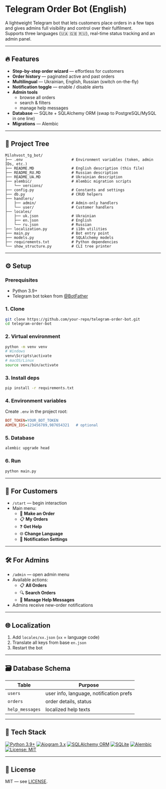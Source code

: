 # Telegram Order Bot (English)

A lightweight Telegram bot that lets customers place orders in a few taps and gives admins full visibility and control over their fulfilment.  
Supports three languages (🇺🇦 🇬🇧 🇷🇺), real-time status tracking and an admin panel.

---

## 🔥 Features

- **Step-by-step order wizard** — effortless for customers  
- **Order history** — paginated active and past orders  
- **Multilingual** — Ukrainian, English, Russian (switch on-the-fly)  
- **Notification toggle** — enable / disable alerts  
- **Admin tools**
  - browse all orders  
  - search & filters  
  - manage help messages  
- **Database** — SQLite + SQLAlchemy ORM (swap to PostgreSQL/MySQL in one line)  
- **Migrations** — Alembic

---

## 📂 Project Tree

```
Milohvost_tg_bot/
├── .env                      # Environment variables (token, admin IDs, etc.)
├── README.MD                 # English description (this file)
├── README_RU.MD              # Russian description
├── README_UA.MD              # Ukrainian description
├── alembic/                  # Alembic migration scripts
│   └── versions/
├── config.py                 # Constants and settings
├── db.py                     # CRUD helpers
├── handlers/
│   ├── admin/                # Admin-only handlers
│   └── user/                 # Customer handlers
├── locales/
│   ├── uk.json               # Ukrainian
│   ├── en.json               # English
│   └── ru.json               # Russian
├── localization.py           # i18n utilities
├── main.py                   # Bot entry point
├── models.py                 # SQLAlchemy models
├── requirements.txt          # Python dependencies
└── show_structure.py         # CLI tree printer
```

---

## ⚙️ Setup

### Prerequisites
- Python 3.9+  
- Telegram bot token from [@BotFather](https://t.me/BotFather)

### 1. Clone
```bash
git clone https://github.com/your-repo/telegram-order-bot.git
cd telegram-order-bot
```

### 2. Virtual environment
```bash
python -m venv venv
# Windows
venv\Scripts\activate
# macOS/Linux
source venv/bin/activate
```

### 3. Install deps
```bash
pip install -r requirements.txt
```

### 4. Environment variables
Create `.env` in the project root:
```ini
BOT_TOKEN=YOUR_BOT_TOKEN
ADMIN_IDS=123456789,987654321   # optional
```

### 5. Database
```bash
alembic upgrade head
```

### 6. Run
```bash
python main.py
```

---

## 👤 For Customers

- `/start` — begin interaction  
- Main menu:
  - 📝 **Make an Order**  
  - 📋 **My Orders**  
  - ❓ **Get Help**  
  - 🌐 **Change Language**  
  - 🔔 **Notification Settings**

---

## 🛠️ For Admins

- `/admin` — open admin menu  
- Available actions:
  - 📋 **All Orders**  
  - 🔍 **Search Orders**  
  - 💬 **Manage Help Messages**  
- Admins receive new-order notifications

---

## 🌐 Localization

1. Add `locales/xx.json` (`xx` = language code)  
2. Translate all keys from base `en.json`  
3. Restart the bot

---

## 🗃️ Database Schema

| Table           | Purpose                                   |
|-----------------|-------------------------------------------|
| `users`         | user info, language, notification prefs   |
| `orders`        | order details, status                     |
| `help_messages` | localized help texts                      |

---

## 🔧 Tech Stack

[![Python 3.9+](https://img.shields.io/badge/Python-3.9+-blue.svg)](https://python.org)
[![Aiogram 3.x](https://img.shields.io/badge/Aiogram-3.x-green.svg)](https://docs.aiogram.dev/)
[![SQLAlchemy ORM](https://img.shields.io/badge/SQLAlchemy-ORM-lightgrey.svg)](https://www.sqlalchemy.org/)
[![SQLite](https://img.shields.io/badge/SQLite-Database-brightgreen.svg)](https://sqlite.org)
[![Alembic](https://img.shields.io/badge/Alembic-Migrations-blueviolet.svg)](https://alembic.sqlalchemy.org/)
[![License: MIT](https://img.shields.io/badge/License-MIT-yellow.svg)](https://opensource.org/licenses/MIT)

---

## 📄 License

MIT — see [LICENSE](LICENSE).
